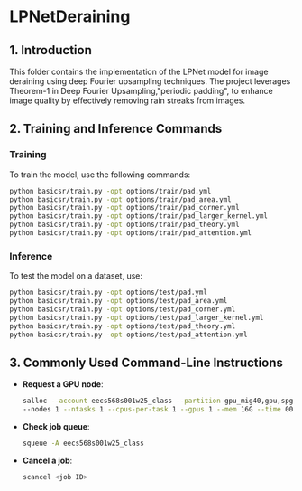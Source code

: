 # LPNetDeraining

## 1. Introduction
This folder contains the implementation of the LPNet model for image deraining using deep Fourier upsampling techniques. The project leverages Theorem-1 in Deep Fourier Upsampling,"periodic padding", to enhance image quality by effectively removing rain streaks from images.

## 2. Training and Inference Commands
### Training
To train the model, use the following commands:
```bash
python basicsr/train.py -opt options/train/pad.yml
python basicsr/train.py -opt options/train/pad_area.yml
python basicsr/train.py -opt options/train/pad_corner.yml
python basicsr/train.py -opt options/train/pad_larger_kernel.yml
python basicsr/train.py -opt options/train/pad_theory.yml
python basicsr/train.py -opt options/train/pad_attention.yml


```

### Inference
To test the model on a dataset, use:
```bash
python basicsr/train.py -opt options/test/pad.yml
python basicsr/train.py -opt options/test/pad_area.yml
python basicsr/train.py -opt options/test/pad_corner.yml
python basicsr/train.py -opt options/test/pad_larger_kernel.yml
python basicsr/train.py -opt options/test/pad_theory.yml
python basicsr/train.py -opt options/test/pad_attention.yml
```

## 3. Commonly Used Command-Line Instructions
- **Request a GPU node**:
  ```bash
  salloc --account eecs568s001w25_class --partition gpu_mig40,gpu,spgpu \
  --nodes 1 --ntasks 1 --cpus-per-task 1 --gpus 1 --mem 16G --time 00:30:00
  ```
- **Check job queue**:
  ```bash
  squeue -A eecs568s001w25_class
  ```
- **Cancel a job**:
  ```bash
  scancel <job ID>
  ```

